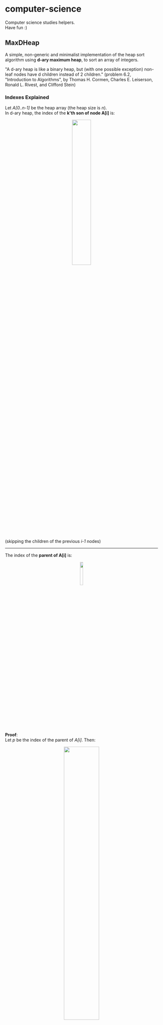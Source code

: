 # computer-science
Computer science studies helpers.   
Have fun :)

## MaxDHeap
A simple, non-generic and minimalist implementation of the heap sort algorithm
using **d-ary maximum heap**, to sort an array of integers.

"A d-ary heap is like a binary heap, but (with one possible exception) non-leaf
nodes have d children instead of 2 children." (problem 6.2, "Introduction to Algorithms",
by Thomas H. Cormen, Charles E. Leiserson, Ronald L. Rivest, and Clifford Stein)

### Indexes Explained
Let *A[0..n-1]* be the heap array (the heap size is *n*).  
In d-ary heap, the index of the **k'th son of node A[i]** is:
<center><img src="http://i.imgur.com/zNXzJpJ.png" width="35%"></center>

(skipping the children of the previous *i-1* nodes)

---
The index of the **parent of A[i]** is:
<center><img src="http://i.imgur.com/eh9s80O.png" width="14%"></center>

**Proof**:   
Let *p* be the index of the parent of *A[i]*. Then:
<center><img src="http://i.imgur.com/DeDspZn.png" width="48%"></center>
---
The **first leaf** of the heap is in index:
<center><img src="http://i.imgur.com/wi5mLto.png" width="17%"></center>

**Proof**:  
The index of the first son of A[i] is:
<center><img src="http://i.imgur.com/KVKRvPp.png" width="80%"></center>

Which means that it's **out of the array bounds**.  
In addition, for:
<center><img src="http://i.imgur.com/VgOvuQM.png" width="23%"></center>

The first son index is:
<center><img src="http://i.imgur.com/KTxiTIH.png" width="90%"></center>

Which means it's **within the array bounds**.

Because heap is an almost-full binary tree, we derive that ***i* is the index of the first leaf**.